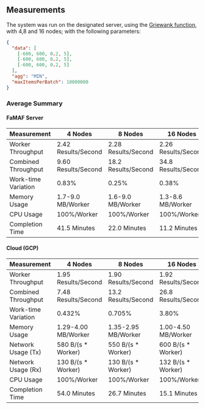 ## Measurements

The system was run on the designated server, using the [Griewank function](https://www.sfu.ca/~ssurjano/griewank.html), with 4,8 and 16 nodes; with the following parameters:

```json
{
  "data": [
    [-600, 600, 0.2, 5],
    [-600, 600, 0.2, 5],
    [-600, 600, 0.2, 5]
  ],
  "agg": "MIN",
  "maxItemsPerBatch": 10800000
}
```

### Average Summary

#### FaMAF Server

| Measurement         | 4 Nodes             | 8 Nodes             | 16 Nodes            |
|---------------------|---------------------|---------------------|---------------------|
| Worker Throughput   | 2.42 Results/Second | 2.28 Results/Second | 2.26 Results/Second |
| Combined Throughput | 9.60 Results/Second | 18.2 Results/Second | 34.8 Results/Second |
| Work-time Variation | 0.83%               | 0.25%               | 0.38%               |
| Memory Usage        | 1.7-9.0 MB/Worker   | 1.6-9.0 MB/Worker   | 1.3-8.6 MB/Worker   |
| CPU Usage           | 100%/Worker         | 100%/Worker         | 100%/Worker         |
| Completion Time     | 41.5 Minutes        | 22.0 Minutes        | 11.2 Minutes        |

#### Cloud (GCP)

| Measurement         | 4 Nodes             | 8 Nodes             | 16 Nodes            |
|---------------------|---------------------|---------------------|---------------------|
| Worker Throughput   | 1.95 Results/Second | 1.90 Results/Second | 1.92 Results/Second |
| Combined Throughput | 7.48 Results/Second | 13.2 Results/Second | 26.8 Results/Second |
| Work-time Variation | 0.432%              | 0.705%              | 3.80%               | 
| Memory Usage        | 1.29-4.00 MB/Worker | 1.35-2.95 MB/Worker | 1.00-4.50 MB/Worker |
| Network Usage (Tx)  | 580 B/(s * Worker)  | 550 B/(s * Worker)  | 600 B/(s * Worker)  |
| Network Usage (Rx)  | 130 B/(s * Worker)  | 130 B/(s * Worker)  | 132 B/(s * Worker)  |
| CPU Usage           | 100%/Worker         | 100%/Worker         | 100%/Worker         |
| Completion Time     | 54.0 Minutes        | 26.7 Minutes        | 15.1 Minutes        |



